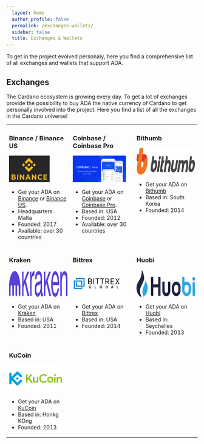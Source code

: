 ```yaml
---
  layout: home
  author_profile: false
  permalink: /exchanges-wallets/
  sidebar: false
  title: Exchanges & Wallets
---
```

<span>
To get in the project evolved personaly, here you find a comprehensive list of all exchanges and wallets that support ADA.
</span>

<h2>Exchanges</h2>
<span>
The Cardano ecosystem is growing every day. To get a lot of exchanges provide the possibility to buy ADA the native currency of Cardano to get personally involved into the project. Here you find a list of all the exchanges in the Cardano universe!</span>

<table style="width:100%">
   <tr valign="top">
      <td style="width:33%">
         <h3>Binance / Binance US</h3>
         <img src="/_pages/assets/Logo-Binance.png" alt="Logo Binance" height="70">
         <ul>
            <li>Get your ADA on <a href="https://www.binance.com/" target="_blank">Binance</a> or <a href="https://www.binance.us/" target="_blank">Binance US</a>.
            <li>Headquarters: Malta
            <li>Founded: 2017
            <li>Available: over 30 countries
         </ul>
      </td>
      <td style="width:33%">
         <h3>Coinbase / Coinbase Pro</h3>
         <img src="/_pages/assets/Logo-Coinbase.png" alt="Logo Coinbase" height="70">          
         <ul>
            <li>Get your ADA on <a href="https:www.coinbase.com/" target="_blank">Coinbase</a> or <a href="https://pro.coinbase.com/" target="_blank">Coinbase Pro</a>.</li>
            <li>Based in: USA</li>
            <li>Founded: 2012</li>
            <li>Available: over 30 countries</li>
         </ul>
      </td>
      <td style="width:33%">
         <h3>Bithumb</h3>
         <img src="/_pages/assets/Logo-Bithumb.png" alt="Logo Bithumb" height="70">      
         <ul>
            <li>Get your ADA on <a href="https://en.bithumb.com/" target="_blank">Bithumb</a></li>
            <li>Based in: South Korea</li>
            <li>Founded: 2014</li>
         </ul>
      </td>
   </tr>
   <tr valign="top">
      <td style="width:33%">
         <h3>Kraken</h3>
         <img src="/_pages/assets/Logo-Kraken.png" alt="Logo Kraken" height="70">   
         <ul>
            <li>Get your ADA on <a href="https://www.kraken.com/" target="_blank">Kraken</a></li>
            <li>Based in: USA</li>
            <li>Founded: 2011</li>
         </ul>
      </td>
      <td style="width:33%">
         <h3>Bittrex</h3>
         <img src="/_pages/assets/Logo-Bittrex.png" alt="Logo Bittrex" height="70">   
         <ul>
            <li>Get your ADA on <a href="https://global.bittrex.com/" target="_blank">Bittrex</a></li>
            <li>Based in: USA</li>
            <li>Founded: 2014</li>
         </ul>
      </td>
      <td style="width:33%">
         <h3>Huobi</h3>
         <img src="/_pages/assets/Logo-Huobi.png" alt="Logo Huobi" height="70">  
         <ul>
            <li>Get your ADA on <a href="https://www.huobi.com/" target="_blank">Huobi</a></li>
            <li>Based in: Seychelles</li>
            <li>Founded: 2013</li>
         </ul>
      </td>
      </tr valign="top">
   <tr>
      <td>
         <h3>KuCoin</h3>
         <img src="/_pages/assets/Logo-KuCoin.png" alt="Logo KuCoin" height="70">  
         <ul>
         <li>Get your ADA on <a href="https://www.kucoin.com/" target="_blank">KuCoin</a></li>
         <li>Based in: Honkg KOng</li>
         <li>Founded: 2013</li>
      </td>
      <td></td>
      <td></td>
   </tr>
</table>


